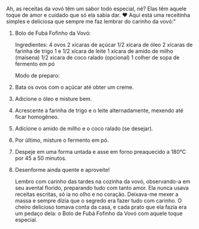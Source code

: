Ah, as receitas da vovó têm um sabor todo especial, né? Elas têm aquele toque de amor e cuidado que só ela sabia dar. ❤️ Aqui está uma receitinha simples e deliciosa que sempre me faz lembrar do carinho da vovó:"

1.	Bolo de Fubá Fofinho da Vovó:

	Ingredientes: 
	4 ovos
	2 xícaras de açúcar
	1/2 xícara de óleo
	2 xícaras de farinha de trigo
	1 e 1/2 xícara de leite
	1 xícara de amido de milho (maisena)
	1/2 xícara de coco ralado (opcional)
	1 colher de sopa de fermento em pó

	Modo de preparo: 

1.	Bata os ovos com o açúcar até obter um creme.
2.	Adicione o óleo e misture bem.
3.	Acrescente a farinha de trigo e o leite alternadamente, mexendo até ficar homogêneo.
4.	Adicione o amido de milho e o coco ralado (se desejar).
5.	Por último, misture o fermento em pó.
6.	Despeje em uma forma untada e asse em forno preaquecido a 180°C por 45 a 50 minutos.
7.	Desenforme ainda quente e aproveite!
 

	Lembro com carinho das tardes na cozinha da vovó, observando-a em seu avental florido, preparando tudo com tanto amor. Ela nunca usava receitas escritas, só ia no olho e no coração. Deixava-me mexer a massa e sempre dizia que o segredo era fazer tudo com carinho.
	O cheiro delicioso tomava conta da casa, e cada prato que ela fazia era um pedaço dela: o Bolo de Fubá Fofinho da Vovó com aquele toque especial. 
